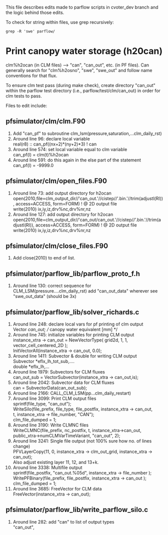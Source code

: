 This file describes edits made to parflow scripts in cvoter_dev branch and the logic behind those edits.

To check for string within files, use grep recursively:

    grep -R 'swe' parflow/

# Print canopy water storage (h20can)

clm%h2ocan (in CLM files) --> "can", "can_out", etc. (in PF files). Can generally search for "clm%h2osno", "swe", "swe_out" and follow name conventions for that flux.

To ensure clm test pass (during make check), create directory "can_out" within the parflow test directory (i.e., parflow/test/clm/can_out) in order for clm tests to pass.

Files to edit include:

## pfsimulator/clm/clm.F90

1. Add "can_pf" to subroutine clm_lsm(pressure,saturation,...clm_daily_rst)
2. Around line 96: declare local variable  
	real(r8) :: can_pf((nx+2)*(ny+2)*3)            ! can
3. Around line 574: set local variable equal to clm variable  
	can_pf(l)          = clm(t)%h2ocan
4. Around line 591: do this again in the else part of the statement  
	can_pf(l)          = -9999.0

## pfsimulator/clm/open_files.F90
1. Around line 73: add output directory for h2ocan  
     open(2010,file=clm_output_dir//'can_out.'//cistep//'.bin.'//trim(adjustl(RI)), access=ACCESS, form=FORM) ! @ 2D output file  
     write(2010) ix,iy,iz,drv%nc,drv%nr,nz  
2. Around line 127: add output directory for h2ocan  
     open(2010,file=clm_output_dir//'can_out/can_out.'//cistep//'.bin.'//trim(adjustl(RI)), access=ACCESS, form=FORM) ! @ 2D output file  
     write(2010) ix,iy,iz,drv%nc,drv%nr,nz  

## pfsimulator/clm/close_files.F90
1. Add close(2010) to end of list.

## pfsimulator/parflow_lib/parflow_proto_f.h
1. Around line 130: correct sequence for CLM_LSM(pressure....clm_daily_rst)
add "can_out_data" wherever see "swe_out_data" (should be 3x)

## pfsimulator/parflow_lib/solver_richards.c
1. Around line 248: declare local vars for pf printing of clm output  
	Vector      *can_out;              /* canopy water equivalent [mm] */
2. Around line 745: initialize variables for printing CLM output  
	instance_xtra -> can_out = NewVectorType( grid2d, 1, 1, vector_cell_centered_2D );  
	InitVectorAll(instance_xtra -> can_out, 0.0);  
3. Around line 1411: Subvector & double for writing CLM output  
	Subvector    *eflx_lh_tot_sub,....  
	double       *eflx_lh,...  
4. Around line 1979: Subvectors for CLM fluxes  
	can_out_sub        = VectorSubvector(instance_xtra -> can_out,is);  
5. Around line 2042: Subvector data for CLM fluxes  
	can                = SubvectorData(can_out_sub);  
6. Around line 2166: CALL_CLM_LSM(pp...clm_daily_restart)  
7. Around line 3099: Print CLM output files  
	sprintf(file_type, "can_out");  
	WriteSilo(file_prefix, file_type, file_postfix, instance_xtra -> can_out,  
		t, instance_xtra -> file_number, "CAN");  
	clm_file_dumped = 1;  
7. Around line 3190: Write CLMNC files  
        WriteCLMNC(file_prefix, nc_postfix, t, instance_xtra->can_out,  
                   public_xtra->numCLMVarTimeVariant, "can_out", 2);  
8. Around line 3241: Single file output (not 100% sure how no. of lines change)  
	PFVLayerCopy(11, 0, instance_xtra -> clm_out_grid, instance_xtra -> can_out);  
	Also adjust existing layer 11, 12, and 13+k.  
9. Around line 3338: Multifile output  
	sprintf(file_postfix, "can_out.%05d", instance_xtra -> file_number );  
	WritePFBinary(file_prefix, file_postfix, instance_xtra -> can_out );  
	clm_file_dumped = 1;  
10. Around line 3685: FreeVector for CLM data  
	FreeVector(instance_xtra -> can_out);  

## pfsimulator/parflow_lib/write_parflow_silo.c
1. Around line 282: add "can" to list of output types  
	"can_out",
